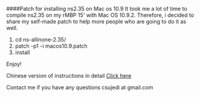 ####Patch for installing ns2.35 on Mac os 10.9
It took me a lot of time to compile ns2.35 on my rMBP 15' with Mac OS 10.9.2. Therefore, i decided to share my self-made patch to help more people who are going to do it as well.

1. cd ns-allinone-2.35/
2. patch -p1 -i macos10.9.patch 
3. install

Enjoy!

Chinese version of instructions in detail [Click here](http://csujedihy.github.io/2014/05/18/ns235formacos/)

Contact me if you have any questions csujedi at gmail.com
